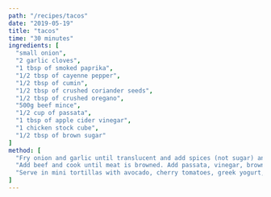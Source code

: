 ```yaml
---
path: "/recipes/tacos"
date: "2019-05-19"
title: "tacos"
time: "30 minutes"
ingredients: [
  "small onion",
  "2 garlic cloves",
  "1 tbsp of smoked paprika",
  "1/2 tbsp of cayenne pepper",
  "1/2 tbsp of cumin",
  "1/2 tbsp of crushed coriander seeds",
  "1/2 tbsp of crushed oregano",
  "500g beef mince",
  "1/2 cup of passata",
  "1 tbsp of apple cider vinegar",
  "1 chicken stock cube",
  "1/2 tbsp of brown sugar"
]
method: [
  "Fry onion and garlic until translucent and add spices (not sugar) and cook for 1 minute.",
  "Add beef and cook until meat is browned. Add passata, vinegar, brown sugar and stock cube. Simmer mixture until thickened - approx 10 mins.",
  "Serve in mini tortillas with avocado, cherry tomatoes, greek yogurt, lime and coriander."
]
---
```

